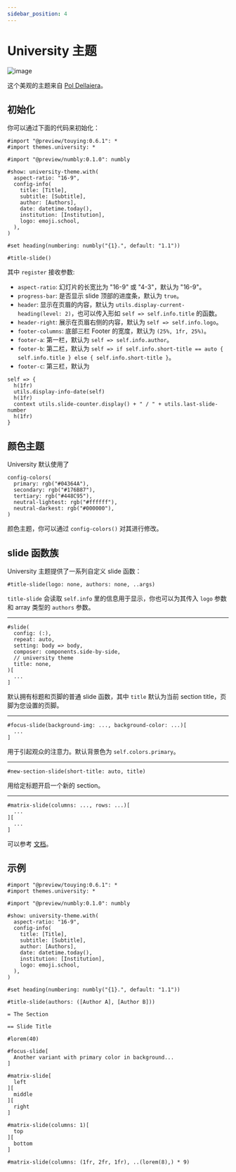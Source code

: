 ```yaml
---
sidebar_position: 4
---
```


# University 主题

![image](https://github.com/touying-typ/touying/assets/34951714/4095163c-0c16-4760-b370-8adc1cdd7e6c)

这个美观的主题来自 [Pol Dellaiera](https://github.com/drupol)。

## 初始化

你可以通过下面的代码来初始化：

```typst
#import "@preview/touying:0.6.1": *
#import themes.university: *

#import "@preview/numbly:0.1.0": numbly

#show: university-theme.with(
  aspect-ratio: "16-9",
  config-info(
    title: [Title],
    subtitle: [Subtitle],
    author: [Authors],
    date: datetime.today(),
    institution: [Institution],
    logo: emoji.school,
  ),
)

#set heading(numbering: numbly("{1}.", default: "1.1"))

#title-slide()
```

其中 `register` 接收参数:

- `aspect-ratio`: 幻灯片的长宽比为 "16-9" 或 "4-3"，默认为 "16-9"。
- `progress-bar`: 是否显示 slide 顶部的进度条，默认为 `true`。
- `header`: 显示在页眉的内容，默认为 `utils.display-current-heading(level: 2)`，也可以传入形如 `self => self.info.title` 的函数。
- `header-right`: 展示在页眉右侧的内容，默认为 `self => self.info.logo`。
- `footer-columns`: 底部三栏 Footer 的宽度，默认为 `(25%, 1fr, 25%)`。
- `footer-a`: 第一栏，默认为 `self => self.info.author`。
- `footer-b`: 第二栏，默认为 `self => if self.info.short-title == auto { self.info.title } else { self.info.short-title }`。
- `footer-c`: 第三栏，默认为

```typst
self => {
  h(1fr)
  utils.display-info-date(self)
  h(1fr)
  context utils.slide-counter.display() + " / " + utils.last-slide-number
  h(1fr)
}
```

## 颜色主题

University 默认使用了

```typc
config-colors(
  primary: rgb("#04364A"),
  secondary: rgb("#176B87"),
  tertiary: rgb("#448C95"),
  neutral-lightest: rgb("#ffffff"),
  neutral-darkest: rgb("#000000"),
)
```

颜色主题，你可以通过 `config-colors()` 对其进行修改。

## slide 函数族

University 主题提供了一系列自定义 slide 函数：

```typst
#title-slide(logo: none, authors: none, ..args)
```

`title-slide` 会读取 `self.info` 里的信息用于显示，你也可以为其传入 `logo` 参数和 array 类型的 `authors` 参数。

---

```typst
#slide(
  config: (:),
  repeat: auto,
  setting: body => body,
  composer: components.side-by-side,
  // university theme
  title: none,
)[
  ...
]
```
默认拥有标题和页脚的普通 slide 函数，其中 `title` 默认为当前 section title，页脚为您设置的页脚。

---

```typst
#focus-slide(background-img: ..., background-color: ...)[
  ...
]
```
用于引起观众的注意力。默认背景色为 `self.colors.primary`。

---

```typst
#new-section-slide(short-title: auto, title)
```
用给定标题开启一个新的 section。

---

```typst
#matrix-slide(columns: ..., rows: ...)[
  ...
][
  ...
]
```
可以参考 [文档](https://polylux.dev/book/themes/gallery/university.html)。


## 示例

```typst
#import "@preview/touying:0.6.1": *
#import themes.university: *

#import "@preview/numbly:0.1.0": numbly

#show: university-theme.with(
  aspect-ratio: "16-9",
  config-info(
    title: [Title],
    subtitle: [Subtitle],
    author: [Authors],
    date: datetime.today(),
    institution: [Institution],
    logo: emoji.school,
  ),
)

#set heading(numbering: numbly("{1}.", default: "1.1"))

#title-slide(authors: ([Author A], [Author B]))

= The Section

== Slide Title

#lorem(40)

#focus-slide[
  Another variant with primary color in background...
]

#matrix-slide[
  left
][
  middle
][
  right
]

#matrix-slide(columns: 1)[
  top
][
  bottom
]

#matrix-slide(columns: (1fr, 2fr, 1fr), ..(lorem(8),) * 9)
```

